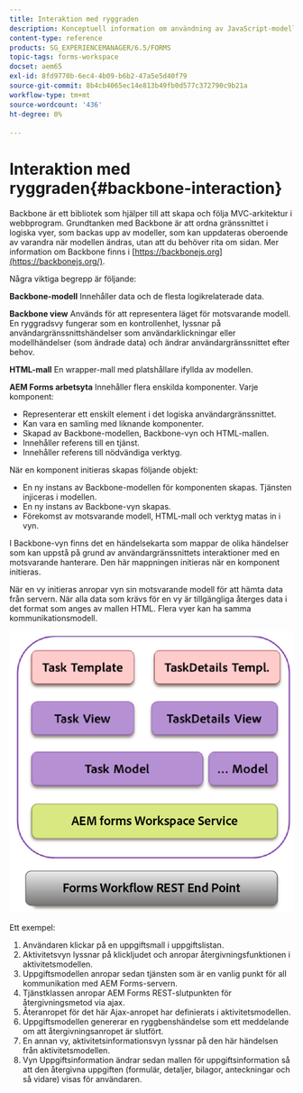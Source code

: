 ```yaml
---
title: Interaktion med ryggraden
description: Konceptuell information om användning av JavaScript-modeller med Backbone på arbetsytan i AEM Forms.
content-type: reference
products: SG_EXPERIENCEMANAGER/6.5/FORMS
topic-tags: forms-workspace
docset: aem65
exl-id: 8fd9770b-6ec4-4b09-b6b2-47a5e5d40f79
source-git-commit: 8b4cb4065ec14e813b49fb0d577c372790c9b21a
workflow-type: tm+mt
source-wordcount: '436'
ht-degree: 0%

---
```


# Interaktion med ryggraden{#backbone-interaction}

Backbone är ett bibliotek som hjälper till att skapa och följa MVC-arkitektur i webbprogram. Grundtanken med Backbone är att ordna gränssnittet i logiska vyer, som backas upp av modeller, som kan uppdateras oberoende av varandra när modellen ändras, utan att du behöver rita om sidan. Mer information om Backbone finns i [https://backbonejs.org](https://backbonejs.org/).

Några viktiga begrepp är följande:

**Backbone-modell** Innehåller data och de flesta logikrelaterade data.

**Backbone view** Används för att representera läget för motsvarande modell. En ryggradsvy fungerar som en kontrollenhet, lyssnar på användargränssnittshändelser som användarklickningar eller modellhändelser (som ändrade data) och ändrar användargränssnittet efter behov.

**HTML-mall** En wrapper-mall med platshållare ifyllda av modellen.

**AEM Forms arbetsyta** Innehåller flera enskilda komponenter. Varje komponent:

* Representerar ett enskilt element i det logiska användargränssnittet.
* Kan vara en samling med liknande komponenter.
* Skapad av Backbone-modellen, Backbone-vyn och HTML-mallen.
* Innehåller referens till en tjänst.
* Innehåller referens till nödvändiga verktyg.

När en komponent initieras skapas följande objekt:

* En ny instans av Backbone-modellen för komponenten skapas. Tjänsten injiceras i modellen.
* En ny instans av Backbone-vyn skapas.
* Förekomst av motsvarande modell, HTML-mall och verktyg matas in i vyn.

I Backbone-vyn finns det en händelsekarta som mappar de olika händelser som kan uppstå på grund av användargränssnittets interaktioner med en motsvarande hanterare. Den här mappningen initieras när en komponent initieras.

När en vy initieras anropar vyn sin motsvarande modell för att hämta data från servern. När alla data som krävs för en vy är tillgängliga återges data i det format som anges av mallen HTML. Flera vyer kan ha samma kommunikationsmodell.

![AEM formulärens stamvy](do-not-localize/aem_forms_workflow.png)

Ett exempel:

1. Användaren klickar på en uppgiftsmall i uppgiftslistan.
1. Aktivitetsvyn lyssnar på klickljudet och anropar återgivningsfunktionen i aktivitetsmodellen.
1. Uppgiftsmodellen anropar sedan tjänsten som är en vanlig punkt för all kommunikation med AEM Forms-servern.
1. Tjänstklassen anropar AEM Forms REST-slutpunkten för återgivningsmetod via ajax.
1. Återanropet för det här Ajax-anropet har definierats i aktivitetsmodellen.
1. Uppgiftsmodellen genererar en ryggbenshändelse som ett meddelande om att återgivningsanropet är slutfört.
1. En annan vy, aktivitetsinformationsvyn lyssnar på den här händelsen från aktivitetsmodellen.
1. Vyn Uppgiftsinformation ändrar sedan mallen för uppgiftsinformation så att den återgivna uppgiften (formulär, detaljer, bilagor, anteckningar och så vidare) visas för användaren.
